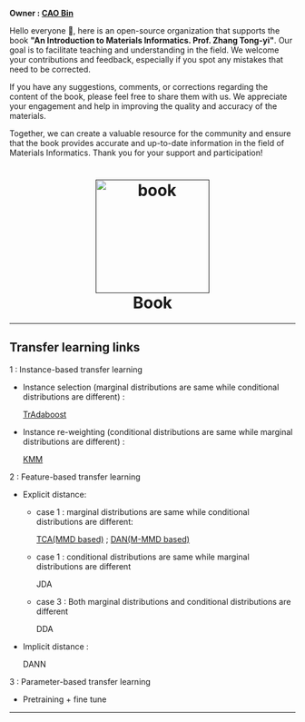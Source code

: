 **Owner : [CAO Bin](https://github.com/Bin-Cao)**

Hello everyone 👋, here is an open-source organization that supports the book **"An Introduction to Materials Informatics. Prof. Zhang Tong-yi"**. Our goal is to facilitate teaching and understanding in the field. We welcome your contributions and feedback, especially if you spot any mistakes that need to be corrected.

If you have any suggestions, comments, or corrections regarding the content of the book, please feel free to share them with us. We appreciate your engagement and help in improving the quality and accuracy of the materials.

Together, we can create a valuable resource for the community and ensure that the book provides accurate and up-to-date information in the field of Materials Informatics. Thank you for your support and participation!

<h1 align="center">
  <a href=""><img src="https://github.com/MaterialsInformaticsDemo/.github/assets/86995074/9589e0b8-c382-45ee-a56f-a4924b9469a1" alt="book" width="200"></a>
   <br>
  Book
  <br>
</h1>



---
## Transfer learning links
1 : Instance-based transfer learning
  - Instance selection (marginal distributions are same while conditional distributions are different) :
    
    [TrAdaboost](https://github.com/Bin-Cao/TrAdaboost/tree/main/TrAdaBoost)

  - Instance re-weighting (conditional distributions are same while marginal distributions are different) :
    
    [KMM](https://github.com/Bin-Cao/KMMTransferRegressor)
 
2 : Feature-based transfer learning
  - Explicit distance:
      - case 1 : marginal distributions are same while conditional distributions are different:
        
         [TCA(MMD based)](https://github.com/MaterialsInformaticsDemo/TCA)  ; [DAN(M-MMD based)](https://github.com/MaterialsInformaticsDemo/DAN)
      - case 1 : conditional distributions are same while marginal distributions are different
      
        JDA
      
      - case 3 : Both marginal distributions and conditional distributions are different
      
        DDA
      
 - Implicit distance :
 
   DANN

 3 : Parameter-based transfer learning
 
 - Pretraining + fine tune

---
